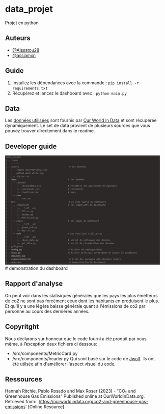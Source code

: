# data_projet
 Projet en python

## Auteurs
- [@Aissatou28](https://github.com/Aissatou28)
- [@assiamxn](https://github.com/assiamxn)

## Guide
1. Installez les dépendances avec la commande : 
`pip install -r requirements.txt`
2. Récupérez et lancez le dashboard avec : 
`python main.py`

## Data
Les [données utilisées](https://github.com/owid/co2-data?tab=readme-ov-file) sont fournis par [Our World In Data](https://ourworldindata.org/) et sont récupérée dynamiquement.
Le set de data provient de plusieurs sources que vous pouvez trouver directement dans le readme.  

## Developer guide
![arbo](assets/image.png)                             # demonstration du dashboard

## Rapport d'analyse
On peut voir dans les statisiques générales que les pays les plus émetteurs de co2 ne sont pas forcément ceux dont les habitants en produisent le plus. Et qu'il y a une légère baisse générale quant à l'émissions de co2 par personne au cours des dernières années.

## Copyritght
Nous déclarons sur honneur que le code fourni a été produit par nous même, à l’exception deux fichiers ci dessous:
* /src/components/MetricCard.py
* /src/components/header.py
Qui sont basé sur le code de [Jwolf](https://stream-metrics-b5f68d63e431.herokuapp.com/).
Ils ont été utilsée afin d'améliorer l'aspect visuel du code.


## Ressources
Hannah Ritchie, Pablo Rosado and Max Roser (2023) - “CO₂ and Greenhouse Gas Emissions” Published online at OurWorldinData.org.
Retrieved from: 'https://ourworldindata.org/co2-and-greenhouse-gas-emissions' [Online Resource]